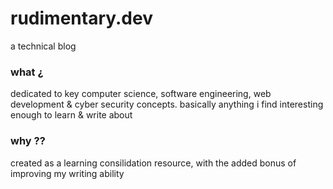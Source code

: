 # rudimentary.dev

a technical blog

### what ¿
dedicated to key computer science, software engineering, web development & cyber security concepts. basically anything i find interesting enough to learn & write about

### why ⁇
created as a learning consilidation resource, with the added bonus of improving my writing ability


